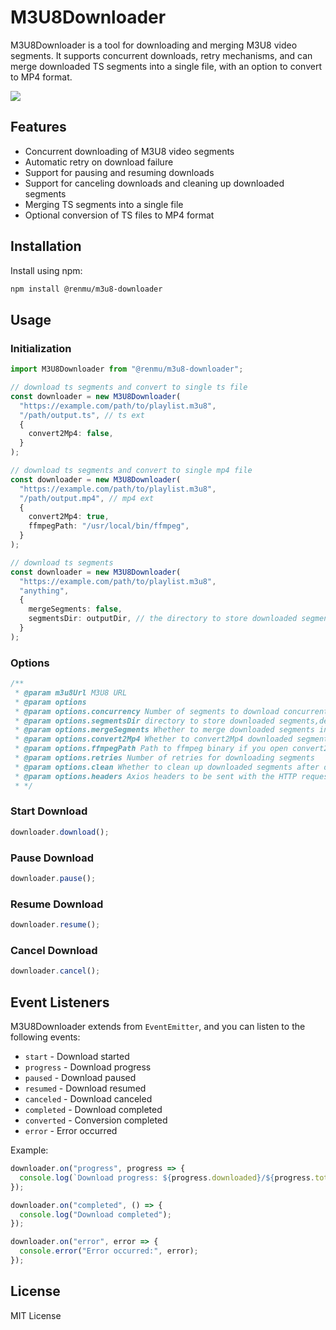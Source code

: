 # M3U8Downloader

M3U8Downloader is a tool for downloading and merging M3U8 video segments. It supports concurrent downloads, retry mechanisms, and can merge downloaded TS segments into a single file, with an option to convert to MP4 format.

<p >
  <a href="https://codecov.io/github/renmu123/m3u8-downloader" ><img src="https://codecov.io/github/renmu123/m3u8-downloader/graph/badge.svg?token=08MBSCPIMF"/></a>
</p>

## Features

- Concurrent downloading of M3U8 video segments
- Automatic retry on download failure
- Support for pausing and resuming downloads
- Support for canceling downloads and cleaning up downloaded segments
- Merging TS segments into a single file
- Optional conversion of TS files to MP4 format

## Installation

Install using npm:

```bash
npm install @renmu/m3u8-downloader
```

## Usage

### Initialization

```typescript
import M3U8Downloader from "@renmu/m3u8-downloader";

// download ts segments and convert to single ts file
const downloader = new M3U8Downloader(
  "https://example.com/path/to/playlist.m3u8",
  "/path/output.ts", // ts ext
  {
    convert2Mp4: false,
  }
);

// download ts segments and convert to single mp4 file
const downloader = new M3U8Downloader(
  "https://example.com/path/to/playlist.m3u8",
  "/path/output.mp4", // mp4 ext
  {
    convert2Mp4: true,
    ffmpegPath: "/usr/local/bin/ffmpeg",
  }
);

// download ts segments
const downloader = new M3U8Downloader(
  "https://example.com/path/to/playlist.m3u8",
  "anything",
  {
    mergeSegments: false,
    segmentsDir: outputDir, // the directory to store downloaded segments
  }
);
```

### Options

```js
/**
 * @param m3u8Url M3U8 URL
 * @param options
 * @param options.concurrency Number of segments to download concurrently
 * @param options.segmentsDir directory to store downloaded segments,default: system temp dir
 * @param options.mergeSegments Whether to merge downloaded segments into a single file
 * @param options.convert2Mp4 Whether to convert2Mp4 downloaded segments into a single file, you must open mergeSegments
 * @param options.ffmpegPath Path to ffmpeg binary if you open convert2Mp4
 * @param options.retries Number of retries for downloading segments
 * @param options.clean Whether to clean up downloaded segments after download is error or canceled
 * @param options.headers Axios headers to be sent with the HTTP request
 * */
```

### Start Download

```typescript
downloader.download();
```

### Pause Download

```typescript
downloader.pause();
```

### Resume Download

```typescript
downloader.resume();
```

### Cancel Download

```typescript
downloader.cancel();
```

## Event Listeners

M3U8Downloader extends from `EventEmitter`, and you can listen to the following events:

- `start` - Download started
- `progress` - Download progress
- `paused` - Download paused
- `resumed` - Download resumed
- `canceled` - Download canceled
- `completed` - Download completed
- `converted` - Conversion completed
- `error` - Error occurred

Example:

```typescript
downloader.on("progress", progress => {
  console.log(`Download progress: ${progress.downloaded}/${progress.total}`);
});

downloader.on("completed", () => {
  console.log("Download completed");
});

downloader.on("error", error => {
  console.error("Error occurred:", error);
});
```

## License

MIT License
